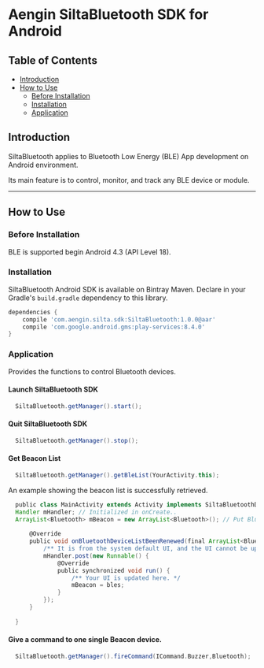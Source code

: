 # Aengin SiltaBluetooth SDK for Android #

## Table of Contents

- [Introduction](#introduction)
- [How to Use](#How-to-Use)
  - [Before Installation](#before-installation)
  - [Installation](#installation)
  - [Application](#application)


## Introduction
SiltaBluetooth applies to Bluetooth Low Energy (BLE) App development on Android environment.

Its main feature is to control, monitor, and track any BLE device or module.

***

## How to Use

### Before Installation
BLE is supported begin Android 4.3 (API Level 18).

### Installation

SiltaBluetooth Android SDK is available on Bintray Maven. 
Declare in your Gradle's `build.gradle` dependency to this library.

```gradle
dependencies {
    compile 'com.aengin.silta.sdk:SiltaBluetooth:1.0.0@aar'
    compile 'com.google.android.gms:play-services:8.4.0'
}
```

### Application

Provides the functions to control Bluetooth devices.

#### Launch SiltaBluetooth SDK
```gradle
  SiltaBluetooth.getManager().start();
```

#### Quit SiltaBluetooth SDK

```gradle
  SiltaBluetooth.getManager().stop();
```

#### Get Beacon List

```gradle
  SiltaBluetooth.getManager().getBleList(YourActivity.this);
```
   An example showing the beacon list is successfully retrieved.
   
```gradle
  public class MainActivity extends Activity implements SiltaBluetoothDelegate{
  Handler mHandler; // Initialized in onCreate..
  ArrayList<Bluetooth> mBeacon = new ArrayList<Bluetooth>(); // Put Bluetooth into arraylist
  
      @Override
      public void onBluetoothDeviceListBeenRenewed(final ArrayList<Bluetooth> bles) {
          /** It is from the system default UI, and the UI cannot be updated here. */
          mHandler.post(new Runnable() {
              @Override
              public synchronized void run() {
                  /** Your UI is updated here. */
                  mBeacon = bles;
              }
          });
      }
      
  }
```


#### Give a command to one single Beacon device.
```gradle
  SiltaBluetooth.getManager().fireCommand(ICommand.Buzzer,Bluetooth);
```
